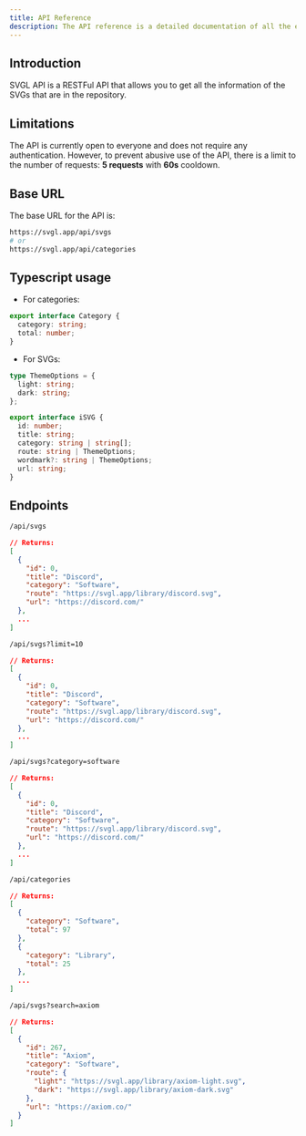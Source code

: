 ```yaml
---
title: API Reference
description: The API reference is a detailed documentation of all the endpoints available in the SVGL API.
---
```


<script>
  import Endpoint from '../components/endpoints.svelte';
</script>

## Introduction

SVGL API is a RESTFul API that allows you to get all the information of the SVGs that are in the repository.

## Limitations

The API is currently open to everyone and does not require any authentication. However, to prevent abusive use of the API, there is a limit to the number of requests: **5 requests** with **60s** cooldown.

## Base URL

The base URL for the API is:

```bash
https://svgl.app/api/svgs
# or
https://svgl.app/api/categories
```

## Typescript usage

- For categories:

```ts
export interface Category {
  category: string;
  total: number;
}
```

- For SVGs:

```ts
type ThemeOptions = {
  light: string;
  dark: string;
};

export interface iSVG {
  id: number;
  title: string;
  category: string | string[];
  route: string | ThemeOptions;
  wordmark?: string | ThemeOptions;
  url: string;
}
```

## Endpoints

<Endpoint title="Get all SVGs" method="GET" description="Returns all the SVGs in the repository.">

```bash
/api/svgs
```

<p></p>

```json
// Returns:
[
  {
    "id": 0,
    "title": "Discord",
    "category": "Software",
    "route": "https://svgl.app/library/discord.svg",
    "url": "https://discord.com/"
  },
  ...
]
```

</Endpoint>

<Endpoint title="Get a limited number of SVGs" method="GET" description="Returns a limited number of SVGs in the repository. Start from the first SVG.">

```bash
/api/svgs?limit=10
```

<p></p>

```json
// Returns:
[
  {
    "id": 0,
    "title": "Discord",
    "category": "Software",
    "route": "https://svgl.app/library/discord.svg",
    "url": "https://discord.com/"
  },
  ...
]
```

</Endpoint>

<Endpoint title="Filter SVGs by category" method="GET" description="Returns all the SVGs in the repository that match the category.">

```bash
/api/svgs?category=software
```

<p></p>

```json
// Returns:
[
  {
    "id": 0,
    "title": "Discord",
    "category": "Software",
    "route": "https://svgl.app/library/discord.svg",
    "url": "https://discord.com/"
  },
  ...
]
```

</Endpoint>

<Endpoint title="Get only categories" method="GET" description="Returns only categories with the number of SVGs in each category.">

```bash
/api/categories
```

<p></p>

```json
// Returns:
[
  {
    "category": "Software",
    "total": 97
  },
  {
    "category": "Library",
    "total": 25
  },
  ...
]
```

</Endpoint>

<Endpoint title="Search SVGs by name" method="GET" description="Returns all the SVGs in the repository that match the name.">

```bash
/api/svgs?search=axiom
```

<p></p>

```json
// Returns:
[
  {
    "id": 267,
    "title": "Axiom",
    "category": "Software",
    "route": {
      "light": "https://svgl.app/library/axiom-light.svg",
      "dark": "https://svgl.app/library/axiom-dark.svg"
    },
    "url": "https://axiom.co/"
  }
]
```

</Endpoint>
